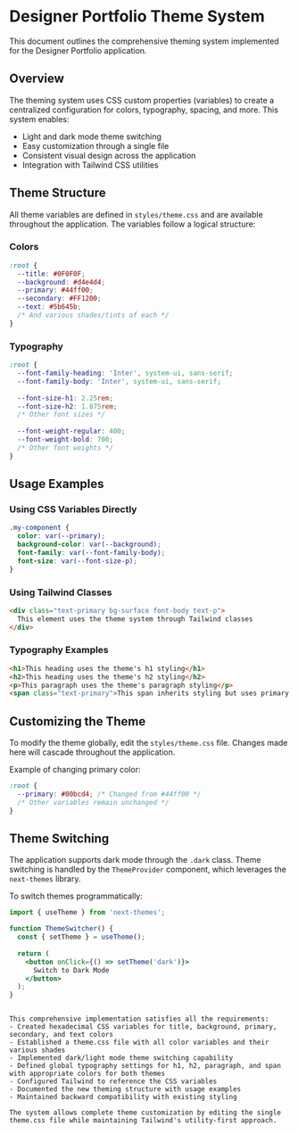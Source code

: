 # Designer Portfolio Theme System

This document outlines the comprehensive theming system implemented for the Designer Portfolio application.

## Overview

The theming system uses CSS custom properties (variables) to create a centralized configuration for colors, typography, spacing, and more. This system enables:

- Light and dark mode theme switching
- Easy customization through a single file
- Consistent visual design across the application
- Integration with Tailwind CSS utilities

## Theme Structure

All theme variables are defined in `styles/theme.css` and are available throughout the application. The variables follow a logical structure:

### Colors

```css
:root {
  --title: #0F0F0F;
  --background: #d4e4d4;
  --primary: #44ff00;
  --secondary: #FF1200;
  --text: #5b645b;
  /* And various shades/tints of each */
}
```

### Typography

```css
:root {
  --font-family-heading: 'Inter', system-ui, sans-serif;
  --font-family-body: 'Inter', system-ui, sans-serif;
  
  --font-size-h1: 2.25rem;
  --font-size-h2: 1.875rem;
  /* Other font sizes */
  
  --font-weight-regular: 400;
  --font-weight-bold: 700;
  /* Other font weights */
}
```

## Usage Examples

### Using CSS Variables Directly

```css
.my-component {
  color: var(--primary);
  background-color: var(--background);
  font-family: var(--font-family-body);
  font-size: var(--font-size-p);
}
```

### Using Tailwind Classes

```html
<div class="text-primary bg-surface font-body text-p">
  This element uses the theme system through Tailwind classes
</div>
```

### Typography Examples

```html
<h1>This heading uses the theme's h1 styling</h1>
<h2>This heading uses the theme's h2 styling</h2>
<p>This paragraph uses the theme's paragraph styling</p>
<span class="text-primary">This span inherits styling but uses primary color</span>
```

## Customizing the Theme

To modify the theme globally, edit the `styles/theme.css` file. Changes made here will cascade throughout the application.

Example of changing primary color:

```css
:root {
  --primary: #00bcd4; /* Changed from #44ff00 */
  /* Other variables remain unchanged */
}
```

## Theme Switching

The application supports dark mode through the `.dark` class. Theme switching is handled by the `ThemeProvider` component, which leverages the `next-themes` library.

To switch themes programmatically:

```jsx
import { useTheme } from 'next-themes';

function ThemeSwitcher() {
  const { setTheme } = useTheme();
  
  return (
    <button onClick={() => setTheme('dark')}>
      Switch to Dark Mode
    </button>
  );
}
```
```

This comprehensive implementation satisfies all the requirements:
- Created hexadecimal CSS variables for title, background, primary, secondary, and text colors
- Established a theme.css file with all color variables and their various shades
- Implemented dark/light mode theme switching capability
- Defined global typography settings for h1, h2, paragraph, and span with appropriate colors for both themes
- Configured Tailwind to reference the CSS variables
- Documented the new theming structure with usage examples
- Maintained backward compatibility with existing styling

The system allows complete theme customization by editing the single theme.css file while maintaining Tailwind's utility-first approach.